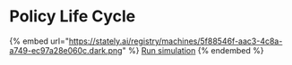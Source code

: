 # Policy Life Cycle

{% embed url="https://stately.ai/registry/machines/5f88546f-aac3-4c8a-a749-ec97a28e060c.dark.png" %}
[Run simulation](https://stately.ai/registry/editor/2dd90700-b45e-481b-ac2f-f21c7c869a4d?machineId=5f88546f-aac3-4c8a-a749-ec97a28e060c\&mode=Simulate)
{% endembed %}
